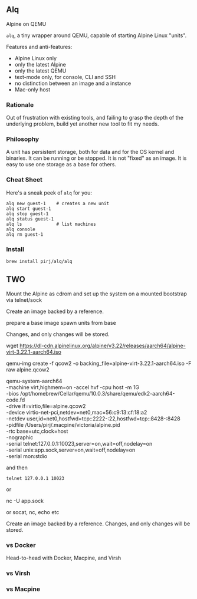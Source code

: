 ## Alq

Alpine on QEMU

`alq`, a tiny wrapper around QEMU, capable of starting Alpine Linux "units".

Features and anti-features:
 - Alpine Linux only
 - only the latest Alpine
 - only the latest QEMU
 - text-mode only, for console, CLI and SSH
 - no distinction between an image and a instance
 - Mac-only host

### Rationale

Out of frustration with existing tools, and failing to grasp the depth of the underlying problem, build yet another new tool to fit my needs.

### Philosophy

A unit has persistent storage, both for data and for the OS kernel and binaries.
It can be running or be stopped.
It is not "fixed" as an image.
It is easy to use one storage as a base for others.

### Cheat Sheet

Here's a sneak peek of `alq` for you:

    alq new guest-1    # creates a new unit
    alq start guest-1
    alq stop guest-1
    alq status guest-1
    alq ls             # list machines
    alq console
    alq rm guest-1

### Install

    brew install pirj/alq/alq

## TWO

Mount the Alpine as cdrom
and set up the system on a mounted
bootstrap via telnet/sock

Create an image backed by a reference.

prepare a base image
spawn units from base

Changes, and only changes will be stored.


wget https://dl-cdn.alpinelinux.org/alpine/v3.22/releases/aarch64/alpine-virt-3.22.1-aarch64.iso

qemu-img create -f qcow2 -o backing_file=alpine-virt-3.22.1-aarch64.iso -F raw alpine.qcow2

qemu-system-aarch64 \
 -machine virt,highmem=on -accel hvf -cpu host -m 1G \
 -bios /opt/homebrew/Cellar/qemu/10.0.3/share/qemu/edk2-aarch64-code.fd \
 -drive if=virtio,file=alpine.qcow2 \
 -device virtio-net-pci,netdev=net0,mac=56:c9:13:cf:18:a2 \
 -netdev user,id=net0,hostfwd=tcp::2222-:22,hostfwd=tcp::8428-:8428 \
 -pidfile /Users/pirj/.macpine/victoria/alpine.pid \
 -rtc base=utc,clock=host \
 -nographic \
 -serial telnet:127.0.0.1:10023,server=on,wait=off,nodelay=on \
 -serial unix:app.sock,server=on,wait=off,nodelay=on \
 -serial mon:stdio

and then

    telnet 127.0.0.1 10023

or

nc -U app.sock

or socat, nc, echo etc


Create an image backed by a reference. Changes, and only changes will be stored.


### vs Docker

Head-to-head with Docker, Macpine, and Virsh

### vs Virsh

### vs Macpine

